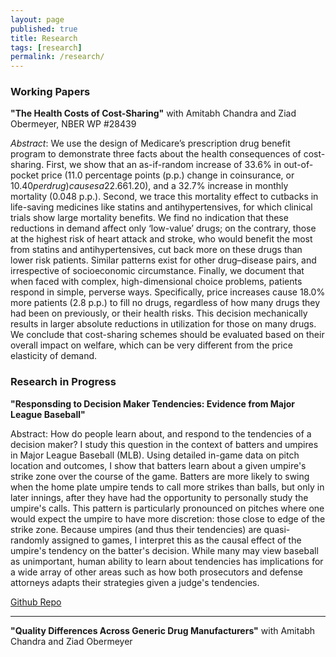 ```yaml
---
layout: page
published: true
title: Research
tags: [research]
permalink: /research/
---
```


### Working Papers

**"The Health Costs of Cost-Sharing"** with Amitabh Chandra and Ziad Obermeyer, NBER WP #28439

*Abstract*: We use the design of Medicare’s prescription drug benefit program to demonstrate three facts about the health consequences of cost-sharing. First, we show that an as-if-random increase of 33.6% in out-of-pocket price (11.0 percentage points (p.p.) change in coinsurance, or $10.40 per drug) causes a 22.6% drop in total drug consumption ($61.20), and a 32.7% increase in monthly mortality (0.048 p.p.). Second, we trace this mortality effect to cutbacks in life-saving medicines like statins and antihypertensives, for which clinical trials show large mortality benefits. We find no indication that these reductions in demand affect only ‘low-value’ drugs; on the contrary, those at the highest risk of heart attack and stroke, who would benefit the most from statins and antihypertensives, cut back more on these drugs than lower risk patients. Similar patterns exist for other drug–disease pairs, and irrespective of socioeconomic circumstance. Finally, we document that when faced with complex, high-dimensional choice problems, patients respond in simple, perverse ways. Specifically, price increases cause 18.0% more patients (2.8 p.p.) to fill no drugs, regardless of how many drugs they had been on previously, or their health risks. This decision mechanically results in larger absolute reductions in utilization for those on many drugs. We conclude that cost-sharing schemes should be evaluated based on their overall impact on welfare, which can be very different from the price elasticity of demand. 

### Research in Progress

**"Responsding to Decision Maker Tendencies: Evidence from Major League Baseball"**

Abstract: 
How do people learn about, and respond to the tendencies of a decision maker? I study this question in the context of batters and umpires in Major League Baseball (MLB). Using detailed in-game data on pitch location and outcomes, I show that batters learn about a given umpire's strike zone over the course of the game. Batters are more likely to swing when the home plate umpire tends to call more strikes than balls, but only in later innings, after they have had the opportunity to personally study the umpire's calls. This pattern is particularly pronounced on pitches where one would expect the umpire to have more discretion: those close to edge of the strike zone. Because umpires (and thus their tendencies) are quasi-randomly assigned to games, I interpret this as the causal effect of the umpire's tendency on the batter's decision. While many may view baseball as unimportant, human ability to learn about tendencies has implications for a wide array of other areas such as how both prosecutors and defense attorneys adapts their strategies given a judge's tendencies.

[Github Repo](https://github.com/evanjflack/umpire_fe)

---

**"Quality Differences Across Generic Drug Manufacturers"** with Amitabh Chandra and Ziad Obermeyer

